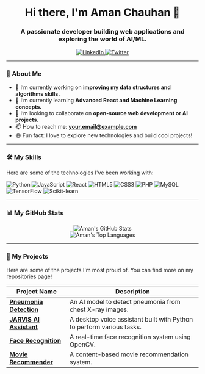 <h1 align="center">Hi there, I'm Aman Chauhan 👋</h1>
<h3 align="center">A passionate developer building web applications and exploring the world of AI/ML.</h3>

<p align="center">
  <a href="https://www.linkedin.com/in/your-linkedin-profile" target="_blank">
    <img src="https://img.shields.io/badge/LinkedIn-0077B5?style=for-the-badge&logo=linkedin&logoColor=white" alt="LinkedIn"/>
  </a>
  <a href="https://twitter.com/your-twitter-handle" target="_blank">
    <img src="https://img.shields.io/badge/Twitter-1DA1F2?style=for-the-badge&logo=twitter&logoColor=white" alt="Twitter"/>
  </a>
</p>

---

### 🚀 About Me

- 🔭 I’m currently working on **improving my data structures and algorithms skills.**
- 🌱 I’m currently learning **Advanced React and Machine Learning concepts.**
- 👯 I’m looking to collaborate on **open-source web development or AI projects.**
- 📫 How to reach me: **your.email@example.com**
- 😄 Fun fact: I love to explore new technologies and build cool projects!

---

### 🛠️ My Skills

Here are some of the technologies I've been working with:

<p align="left">
  <img src="https://img.shields.io/badge/Python-3776AB?style=for-the-badge&logo=python&logoColor=white" alt="Python"/>
  <img src="https://img.shields.io/badge/JavaScript-F7DF1E?style=for-the-badge&logo=javascript&logoColor=black" alt="JavaScript"/>
  <img src="https://img.shields.io/badge/React-20232A?style=for-the-badge&logo=react&logoColor=61DAFB" alt="React"/>
  <img src="https://img.shields.io/badge/HTML5-E34F26?style=for-the-badge&logo=html5&logoColor=white" alt="HTML5"/>
  <img src="https://img.shields.io/badge/CSS3-1572B6?style=for-the-badge&logo=css3&logoColor=white" alt="CSS3"/>
  <img src="https://img.shields.io/badge/PHP-777BB4?style=for-the-badge&logo=php&logoColor=white" alt="PHP"/>
  <img src="https://img.shields.io/badge/MySQL-4479A1?style=for-the-badge&logo=mysql&logoColor=white" alt="MySQL"/>
  <img src="https://img.shields.io/badge/TensorFlow-FF6F00?style=for-the-badge&logo=tensorflow&logoColor=white" alt="TensorFlow"/>
  <img src="https://img.shields.io/badge/scikit--learn-F7931E?style=for-the-badge&logo=scikit-learn&logoColor=white" alt="Scikit-learn"/>
</p>

---

### 📊 My GitHub Stats

<p align="center">
  <img src="https://github-readme-stats.vercel.app/api?username=amanchauhan786&show_icons=true&theme=dracula&include_all_commits=true&count_private=true" alt="Aman's GitHub Stats"/>
  <br/>
  <img src="https://github-readme-stats.vercel.app/api/top-langs/?username=amanchauhan786&layout=compact&langs_count=8&theme=dracula" alt="Aman's Top Languages"/>
</p>

---

### 🌟 My Projects

Here are some of the projects I'm most proud of. You can find more on my repositories page!

| Project Name                                     | Description                                                                 |
| ------------------------------------------------ | --------------------------------------------------------------------------- |
| **[Pneumonia Detection](https://github.com/amanchauhan786/pneumonia-project)** | An AI model to detect pneumonia from chest X-ray images.                      |
| **[JARVIS AI Assistant](https://github.com/amanchauhan786/jarvis-ai)** | A desktop voice assistant built with Python to perform various tasks.      |
| **[Face Recognition](https://github.com/amanchauhan786/facerecog)** | A real-time face recognition system using OpenCV.                           |
| **[Movie Recommender](https://github.com/amanchauhan786/moviere)** | A content-based movie recommendation system.                                |
